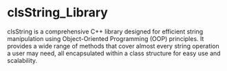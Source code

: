 # clsString_Library
clsString is a comprehensive C++ library designed for efficient string manipulation using Object-Oriented Programming (OOP) principles. It provides a wide range of methods that cover almost every string operation a user may need, all encapsulated within a class structure for easy use and scalability.
